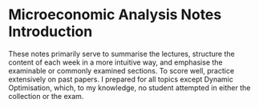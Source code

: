 # Microeconomic Analysis Notes Introduction

These notes primarily serve to summarise the lectures, structure the content of each week in a more intuitive way, and emphasise the examinable or commonly examined sections. To score well, practice extensively on past papers. I prepared for all topics except Dynamic Optimisation, which, to my knowledge, no student attempted in either the collection or the exam.